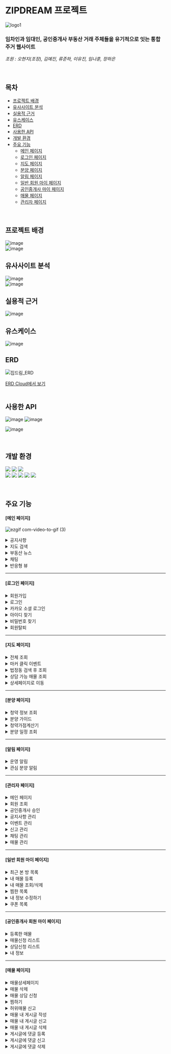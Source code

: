 # ZIPDREAM 프로젝트  

![logo1](https://github.com/ZIPDREAM-WORKSPACE/ZIPDREAM/assets/93081185/6dc09e7a-e755-46d9-aad4-f8ba983ed876)

### 임차인과 임대인, 공인중개사 부동산 거래 주체들을 유기적으로 잇는 통합 주거 웹사이트
*조원 : 오현지(조장), 김예진, 류준하, 이유진, 임나훈, 장하은*  
<br/><br/>

## 목차
* [프로젝트 배경](#프로젝트-배경)
* [유사사이트 분석](#유사사이트-분석)
* [실용적 근거](#실용적-근거)
* [유스케이스](#유스케이스)
* [ERD](#ERD)
* [사용한 API](#사용한-API)
* [개발 환경](#개발-환경)
* [주요 기능](#주요-기능)
  - [메인 페이지](#메인-페이지)
  - [로그인 페이지](#로그인-페이지)
  - [지도 페이지](#지도-페이지)
  - [분양 페이지](#분양-페이지)
  - [알림 페이지](#알림-페이지)
  - [일반 회원 마이 페이지](#일반-회원-마이-페이지)
  - [공인중개사 마이 페이지](#공인중개사-회원-마이-페이지)
  - [매물 페이지](#매물-페이지)
  - [관리자 페이지](#관리자-페이지)
<br/><br/><br/>
<h2>프로젝트 배경</h2>

![image](https://github.com/ZIPDREAM-WORKSPACE/ZIPDREAM/assets/93081185/1cfc2202-0ecc-4d6e-b8ed-b891680d91a1)
<br/>
![image](https://github.com/ZIPDREAM-WORKSPACE/ZIPDREAM/assets/93081185/57eb9ece-3a63-4be3-a065-01044d3629d8)
<br/>
<h2>유사사이트 분석</h2>

![image](https://github.com/ZIPDREAM-WORKSPACE/ZIPDREAM/assets/93081185/9c5ebf91-dece-4f5d-b97c-0887b2cabb06)
<br/>
![image](https://github.com/ZIPDREAM-WORKSPACE/ZIPDREAM/assets/93081185/0861fdb2-c5e9-4340-8657-c81747e6d1ec)
<br/>
<h2>실용적 근거</h2>      

![image](https://github.com/ZIPDREAM-WORKSPACE/ZIPDREAM/assets/93081185/ddd45e5a-01d7-4b13-ad9a-4738b4358841)
<br/>
<h2>유스케이스</h2>      

![image](https://github.com/ZIPDREAM-WORKSPACE/ZIPDREAM/assets/93081185/a0197155-e8e7-461d-b23b-bb418c438eba)
<br/>
<h2>ERD</h2>


![집드림_ERD](https://github.com/ZIPDREAM-WORKSPACE/ZIPDREAM/assets/93081185/4dae454c-850b-40f9-aa1e-5c097aa7b401)

[ERD Cloud에서 보기](https://www.erdcloud.com/d/Nuu2H2SLNZexzin6f)
<br/><br/>
<h2>사용한 API</h2>

![image](https://github.com/ZIPDREAM-WORKSPACE/ZIPDREAM/assets/93081185/cd07518f-331c-4d05-adf7-7e38be550cc1)
![image](https://github.com/ZIPDREAM-WORKSPACE/ZIPDREAM/assets/93081185/db874895-5468-4aaf-9842-53c5a8dbdb57)

![image](https://github.com/ZIPDREAM-WORKSPACE/ZIPDREAM/assets/93081185/3f0c18e9-e59d-4357-85e8-2d89063b27d9)

<br>
<h2>개발 환경</h2>

<div>
  <img src="https://img.shields.io/badge/spring-6DB33F?style=for-the-badge&logo=spring&logoColor=white">
  <img src="https://img.shields.io/badge/mysql-4479A1?style=for-the-badge&logo=mysql&logoColor=white">
  <img src="https://img.shields.io/badge/ApacheTomcat-F8DC75?style=flat&logo=apachetomcat&logoColor=white"/>
</div>

<div>
  <img src="https://img.shields.io/badge/Java-007396?style=flat&logo=Conda-Forge&logoColor=white"/>
  <img src="https://img.shields.io/badge/HTML5-E34F26?style=flat&logo=HTML5&logoColor=white"/>
  <img src="https://img.shields.io/badge/CSS3-1572B6?style=flat&logo=CSS3&logoColor=white"/>
  <img src="https://img.shields.io/badge/JavaScript-F7DF1E?style=flat&logo=JavaScript&logoColor=white"/>
  <img src="https://img.shields.io/badge/jQuery-0769AD?style=flat&logo=jQuery&logoColor=white"/>
</div>

<br>

<br>
<h2>주요 기능</h2>
<h4>[메인 페이지]</h4>

![ezgif com-video-to-gif (3)](https://github.com/ZIPDREAM-WORKSPACE/ZIPDREAM/assets/117424784/8e95e913-99a6-493c-9450-2ac486bba588)

<details>
  <summary>공지사항</summary>
  <div markdown="1">
    
  ![ezgif com-video-to-gif (4)](https://github.com/ZIPDREAM-WORKSPACE/ZIPDREAM/assets/117424784/ddc961d6-1e08-4b58-9588-a34c8b798daa)

  </div>
</details>
<details>
  <summary>지도 검색</summary>
  <div markdown="1">
    
  ![ezgif com-video-to-gif (2)](https://github.com/ZIPDREAM-WORKSPACE/ZIPDREAM/assets/117424784/cc33eb24-ffae-4ea0-8a42-a68a302d1ac2)

  </div>
</details>
<details>
  <summary>부동산 뉴스</summary>
  <div markdown="1">
    
  ![ezgif com-video-to-gif (1)](https://github.com/ZIPDREAM-WORKSPACE/ZIPDREAM/assets/117424784/dd3b163e-ec8c-45cc-8522-39b168722806)

  </div>
</details>
<details>
  <summary>채팅</summary>
  <div markdown="1">
    
  ![chatting](https://github.com/ZIPDREAM-WORKSPACE/ZIPDREAM/assets/117424784/7a11bcde-bb31-4a42-be24-8eff0566355d)

  </div>
</details>
<details>
  <summary>반응형 뷰</summary>
  <div markdown="1">

![ezgif com-video-to-gif (5)](https://github.com/ZIPDREAM-WORKSPACE/ZIPDREAM/assets/117424784/c84953c0-da98-4888-8420-4ec1101a9e1d)
    
  </div>
</details>
<hr>

<h4>[로그인 페이지]</h4>
<details>
  <summary>회원가입</summary>
  <div markdown="1">
  </div>
</details>
<details>
  <summary>로그인</summary>
  <div markdown="1">
  </div>
</details>
<details>
  <summary>카카오 소셜 로그인</summary>
  <div markdown="1">
  </div>
</details>
<details>
  <summary>아이디 찾기</summary>
  <div markdown="1">
  </div>
</details>
<details>
  <summary>비밀번호 찾기</summary>
  <div markdown="1">
  </div>
</details>
<details>
  <summary>회원탈퇴</summary>
  <div markdown="1">
  </div>
</details>
<hr>

<h4>[지도 페이지]</h4>
<details>
  <summary>전체 조회</summary>
  <div markdown="1">

  ![1](https://github.com/ZIPDREAM-WORKSPACE/ZIPDREAM/assets/93081185/45b7d76c-dec6-4427-b0e9-7fe28c16ebf6)
  <br><br><br><br>
  ![image](https://github.com/ZIPDREAM-WORKSPACE/ZIPDREAM/assets/93081185/7d5439c5-1ae6-4324-b3f0-27b6fe6b14c7)

  </div>
</details>
<details>
  <summary>마커 클릭 이벤트</summary>
  <div markdown="1">
    
  ![2](https://github.com/ZIPDREAM-WORKSPACE/ZIPDREAM/assets/93081185/23dd9b7b-9f07-40f4-91f2-f8922f2aa10f)
  <br><br><br><br>
  ![3-1](https://github.com/ZIPDREAM-WORKSPACE/ZIPDREAM/assets/93081185/aec7b25d-27a1-48a8-bafd-aaf326016efa)
    
  </div>
</details>
<details>
  <summary>법정동 검색 후 조회</summary>
  <div markdown="1">

![법정동-min](https://github.com/ZIPDREAM-WORKSPACE/ZIPDREAM/assets/93081185/5faa136a-5bfc-49e7-81aa-942656b20408)


  </div>
</details>
<details>
  <summary>상담 가능 매물 조회</summary>
  <div markdown="1">
    
  ![4-1](https://github.com/ZIPDREAM-WORKSPACE/ZIPDREAM/assets/93081185/809c1dca-3a19-41ad-86d0-45c9aa6169dd)
  <br><br><br><br>
  ![ezgif com-video-to-gif (1)](https://github.com/ZIPDREAM-WORKSPACE/ZIPDREAM/assets/93081185/37da9e8c-d626-4499-bd26-83d678c4d553)

  </div>
</details>
<details>
  <summary>상세페이지로 이동</summary>
  <div markdown="1">
    
  ![ezgif com-video-to-gif (2)](https://github.com/ZIPDREAM-WORKSPACE/ZIPDREAM/assets/93081185/1edb4554-2458-4887-af02-c69d07258005)

  </div>
</details>

<hr>
<h4>[분양 페이지]</h4>
<details>
  <summary>청약 정보 조회</summary>
  <div markdown="1">
  
  ![분양-청약정보](https://github.com/ZIPDREAM-WORKSPACE/ZIPDREAM/assets/117423276/5e47ef76-e900-4b2f-b20f-4a1b6f7579e4)
  
  </div>
</details>
<details>
  <summary>분양 가이드</summary>
  <div markdown="1">
    
  ![분양-분양가이드](https://github.com/ZIPDREAM-WORKSPACE/ZIPDREAM/assets/117423276/324a837f-e681-45c0-a146-56b8dcca935c)
  
  </div>
</details>
<details>
  <summary>청약가점계산기</summary>
  <div markdown="1">
  
  ![분양-청약가점계산기](https://github.com/ZIPDREAM-WORKSPACE/ZIPDREAM/assets/117423276/1049ed8b-1cee-4432-9b34-292296e7ed3d)

  </div>
</details>
<details>
  <summary>분양 일정 조회</summary>
  <div markdown="1">

  ![분양-분양일정](https://github.com/ZIPDREAM-WORKSPACE/ZIPDREAM/assets/117423276/0147d39d-5957-43e7-b607-5d93bb53acf9)

    
  </div>
</details>

<hr>
<h4>[알림 페이지]</h4>
<details>
  <summary>운영 알림</summary>
  <div markdown="1">

![ezgif com-video-to-gif (6)](https://github.com/ZIPDREAM-WORKSPACE/ZIPDREAM/assets/117424784/1d55b6a2-388d-41d6-ad2f-72317745626e)

  </div>
</details>
<details>
  <summary>관심 분양 알림</summary>
  <div markdown="1">

![ezgif com-video-to-gif (7)](https://github.com/ZIPDREAM-WORKSPACE/ZIPDREAM/assets/117424784/ab8b645f-663a-4385-a047-f55c60306670)

  </div>
</details>

<hr>
<h4>[관리자 페이지]</h4>
<details>
  <summary>메인 페이지</summary>
  <div markdown="1">
    
  ![ezgif com-video-to-gif](https://github.com/ZIPDREAM-WORKSPACE/ZIPDREAM/assets/117423310/0c223b29-a853-4eb3-acaa-a567e3b2fa67)
  
  </div>
  </details>
  <details>
  <summary>회원 조회</summary>
  <div markdown="1">

![ezgif com-gif-maker](https://github.com/ZIPDREAM-WORKSPACE/ZIPDREAM/assets/117423310/bcf138a3-61ed-48c2-b0a3-809eefd0844a)
    
  </div>
  </details>
  <details>
  <summary>공인중개사 승인</summary>
  <div markdown="1">

![ezgif com-video-to-gif](https://github.com/ZIPDREAM-WORKSPACE/ZIPDREAM/assets/117423310/bef76c3e-3562-40ef-a52f-aa3564e0fa33)
    
  </div>
  </details>
  <details>
 <summary>공지사항 관리</summary>
  <div markdown="1">

![ezgif com-video-to-gif](https://github.com/ZIPDREAM-WORKSPACE/ZIPDREAM/assets/117423310/cca323ec-1d5f-48a9-8a8f-b60303d87466)

  </div>
  </details>
  <details>
  <summary>이벤트 관리</summary>
  <div markdown="1">

![ezgif com-video-to-gif](https://github.com/ZIPDREAM-WORKSPACE/ZIPDREAM/assets/117423310/d087a5d9-7838-4c84-8194-5cb74e90d0fd)

  </div>
  </details>
  <details>
  <summary>신고 관리</summary>
  <div markdown="1">

![ezgif com-video-to-gif](https://github.com/ZIPDREAM-WORKSPACE/ZIPDREAM/assets/117423310/c55cf46f-9394-43a4-924c-c044d67d9958)

  </div>
  </details>
  <details>
  <summary>채팅 관리</summary>
  <div markdown="1">

![ezgif com-video-to-gif (2)](https://github.com/ZIPDREAM-WORKSPACE/ZIPDREAM/assets/117423310/e0c3dd69-047e-4fd8-8211-88beb54cb969)
    
  </div>
  </details>
  <details>
  <summary>매물 관리</summary>
  <div markdown="1">

![ezgif com-video-to-gif](https://github.com/ZIPDREAM-WORKSPACE/ZIPDREAM/assets/117423310/e20569e5-1fd4-44c7-8ed8-6471bbbc1e5b)


  </div>
</details>
<hr>
<h4>[일반 회원 마이 페이지]</h4>
<details>
  <summary>최근 본 방 목록</summary>
  <div markdown="1">

  ![마이페이지-최근본방](https://github.com/ZIPDREAM-WORKSPACE/ZIPDREAM/assets/117423276/3a0658c0-2b78-400b-8f89-a62f180fca38)

  
  </div>
</details>
<details>
  <summary>내 매물 등록</summary>
  <div markdown="1">
  
  ![마이페이지-방내놓기](https://github.com/ZIPDREAM-WORKSPACE/ZIPDREAM/assets/117423276/b01ad59a-3a2f-432d-aaab-416efff1b65e)
  
  </div>
</details>
<details>
  <summary>내 매물 조회/삭제</summary>
  <div markdown="1">

  ![마이페이지-내매물목록](https://github.com/ZIPDREAM-WORKSPACE/ZIPDREAM/assets/117423276/59ca10af-9650-4e89-a119-aa72e9c253f0)
  
  </div>
</details>
<details>
  <summary>찜한 목록</summary>
  <div markdown="1">

  ![마이페이지-찜목록](https://github.com/ZIPDREAM-WORKSPACE/ZIPDREAM/assets/117423276/d36abc1b-5fb9-431c-8022-d27c2135c149)
  
  </div>
</details>
<details>
  <summary>내 정보 수정하기</summary>
  <div markdown="1">

  ![마이페이지-내정보수정](https://github.com/ZIPDREAM-WORKSPACE/ZIPDREAM/assets/117423276/8d28514d-0f0f-4454-b98f-4ea09b6e4461)
    
  </div>
</details>
<details>
  <summary>쿠폰 목록</summary>
  <div markdown="1">

  ![마이페이지-쿠폰함](https://github.com/ZIPDREAM-WORKSPACE/ZIPDREAM/assets/117423276/1f0e3a7e-b82a-4949-a62c-5cd3d9d2d22d)
    
  </div>
</details>


<hr>
<h4>[공인중개사 회원 마이 페이지]</h4>
<details>
  <summary>등록한 매물</summary>
  <div markdown="1">

![ezgif com-video-to-gif (11)](https://github.com/ZIPDREAM-WORKSPACE/ZIPDREAM/assets/117424784/d2515f0b-0031-4a9d-a807-aa04868ad737)

  
  </div>
</details>
<details>
  <summary>매물신청 리스트</summary>
  <div markdown="1">

![ezgif com-video-to-gif (9)](https://github.com/ZIPDREAM-WORKSPACE/ZIPDREAM/assets/117424784/aa229c9b-835a-4807-bb6c-cc6a38240460)

    
  </div>
</details>
<details>
  <summary>상담신청 리스트</summary>
  <div markdown="1">

![ezgif com-video-to-gif (10)](https://github.com/ZIPDREAM-WORKSPACE/ZIPDREAM/assets/117424784/27f7a26b-e4c0-4089-b3b4-0578fe6c7a13)

    
  </div>
</details>
<details>
  <summary>내 정보</summary>
  <div markdown="1">

![ezgif com-video-to-gif (8)](https://github.com/ZIPDREAM-WORKSPACE/ZIPDREAM/assets/117424784/a51ead6f-88a1-4bc2-a7d6-e0738bc4a379)

    
  </div>
</details>

<hr>
<h4>[매물 페이지]</h4>
<details>
  <summary>매물상세페이지</summary>
  <div markdown="1">

![매물상세페이지gif](https://github.com/ZIPDREAM-WORKSPACE/ZIPDREAM/assets/117423376/8f536907-61e8-494a-9e10-65b34ec4fdd2)

    
  </div>
</details>
  <details>
  <summary>매물 삭제</summary>
  <div markdown="1">

![매물삭제gif](https://github.com/ZIPDREAM-WORKSPACE/ZIPDREAM/assets/117423376/35bcf6d9-a24b-499f-87ff-77277437786c)

    
  </div>
  </details>
  <details>
  <summary>매물 상담 신청</summary>
  <div markdown="1">

![상담신청gif](https://github.com/ZIPDREAM-WORKSPACE/ZIPDREAM/assets/117423376/2f47b234-4f34-4a91-9d11-03ec8347e0a3)

    
  </div>
  </details>
  <details>
  <summary>찜하기</summary>
  <div markdown="1">

![찜하기gif](https://github.com/ZIPDREAM-WORKSPACE/ZIPDREAM/assets/117423376/3a106ebf-f8ca-4768-88b7-7c8c99f9155e)

    
  </div>
  </details>
  <details>
  <summary>허위매물 신고</summary>
  <div markdown="1">

![허위매물신고gif](https://github.com/ZIPDREAM-WORKSPACE/ZIPDREAM/assets/117423376/5c6bc05b-560a-4145-969f-1e79e82adc1a)

    
  </div>
  </details>
  <details>
  <summary>매물 내 게시글 작성</summary>
  <div markdown="1">

![게시글 등록gif](https://github.com/ZIPDREAM-WORKSPACE/ZIPDREAM/assets/117423376/20483280-1ea4-460d-bf2b-456f0f14cbd1)

    
  </div>
  </details>
  <details>
  <summary>매물 내 게시글 신고</summary>
  <div markdown="1">

![게시글 신고하기gif](https://github.com/ZIPDREAM-WORKSPACE/ZIPDREAM/assets/117423376/a5087444-e81e-4a2a-937a-15bede8018b6)

  
  </div>
  </details>
  <details>
  <summary>매물 내 게시글 삭제</summary>
  <div markdown="1">

![ezgif com-video-to-gif (1)](https://github.com/ZIPDREAM-WORKSPACE/ZIPDREAM/assets/117423376/b22743e0-8d79-47dd-8778-71973c62b975)


  </div>
  </details>
  <details>
  <summary>게시글에 댓글 등록</summary>
  <div markdown="1">

![댓글등록gif](https://github.com/ZIPDREAM-WORKSPACE/ZIPDREAM/assets/117423376/c8568961-e9ec-4a08-a897-6f58a7287f37)

    
  </div>
  </details>
  <details>
  <summary>게시글에 댓글 신고</summary>
  <div markdown="1">

![댓글신고gif](https://github.com/ZIPDREAM-WORKSPACE/ZIPDREAM/assets/117423376/5254a5a6-c1cb-4443-b8a3-2f552d1df9a3)

    
  </div>
  </details>
  <details>
  <summary>게시글에 댓글 삭제</summary>
  <div markdown="1">

![댓글삭제gif](https://github.com/ZIPDREAM-WORKSPACE/ZIPDREAM/assets/117423376/0e8dd236-df76-4101-bdd6-c1a4972a22b8)

    
  </div>
  </details>

<br/>


